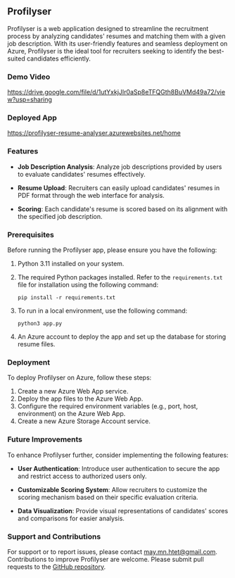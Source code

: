 ## Profilyser

Profilyser is a web application designed to streamline the recruitment process by analyzing candidates' resumes and matching them with a given job description. With its user-friendly features and seamless deployment on Azure, Profilyser is the ideal tool for recruiters seeking to identify the best-suited candidates efficiently.

### Demo Video
https://drive.google.com/file/d/1utYxkjJIr0aSp8eTFQGth8BuVMd49a72/view?usp=sharing

### Deployed App
https://profilyser-resume-analyser.azurewebsites.net/home

### Features

- **Job Description Analysis**: Analyze job descriptions provided by users to evaluate candidates' resumes effectively.

- **Resume Upload**: Recruiters can easily upload candidates' resumes in PDF format through the web interface for analysis.

- **Scoring**: Each candidate's resume is scored based on its alignment with the specified job description.

### Prerequisites

Before running the Profilyser app, please ensure you have the following:

1. Python 3.11 installed on your system.

2. The required Python packages installed. Refer to the `requirements.txt` file for installation using the following command:

   ```
   pip install -r requirements.txt
   ```

3. To run in a local environment, use the following command:

   ```
   python3 app.py
   ```

4. An Azure account to deploy the app and set up the database for storing resume files.

### Deployment

To deploy Profilyser on Azure, follow these steps:

1. Create a new Azure Web App service.
2. Deploy the app files to the Azure Web App.
3. Configure the required environment variables (e.g., port, host, environment) on the Azure Web App.
4. Create a new Azure Storage Account service.

### Future Improvements

To enhance Profilyser further, consider implementing the following features:

- **User Authentication**: Introduce user authentication to secure the app and restrict access to authorized users only.

- **Customizable Scoring System**: Allow recruiters to customize the scoring mechanism based on their specific evaluation criteria.

- **Data Visualization**: Provide visual representations of candidates' scores and comparisons for easier analysis.

### Support and Contributions

For support or to report issues, please contact may.mn.htet@gmail.com. Contributions to improve Profilyser are welcome. Please submit pull requests to the [GitHub repository](https://github.com/maymyatnoehtet/resume_analyser).
